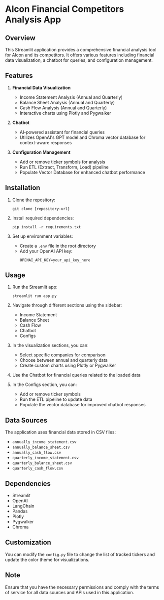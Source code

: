 # Alcon Financial Competitors Analysis App

## Overview

This Streamlit application provides a comprehensive financial analysis tool for Alcon and its competitors. It offers various features including financial data visualization, a chatbot for queries, and configuration management.

## Features

1. **Financial Data Visualization**
   - Income Statement Analysis (Annual and Quarterly)
   - Balance Sheet Analysis (Annual and Quarterly)
   - Cash Flow Analysis (Annual and Quarterly)
   - Interactive charts using Plotly and Pygwalker

2. **Chatbot**
   - AI-powered assistant for financial queries
   - Utilizes OpenAI's GPT model and Chroma vector database for context-aware responses

3. **Configuration Management**
   - Add or remove ticker symbols for analysis
   - Run ETL (Extract, Transform, Load) pipeline
   - Populate Vector Database for enhanced chatbot performance

## Installation

1. Clone the repository:
   ```
   git clone [repository-url]
   ```

2. Install required dependencies:
   ```
   pip install -r requirements.txt
   ```

3. Set up environment variables:
   - Create a `.env` file in the root directory
   - Add your OpenAI API key:
     ```
     OPENAI_API_KEY=your_api_key_here
     ```

## Usage

1. Run the Streamlit app:
   ```
   streamlit run app.py
   ```

2. Navigate through different sections using the sidebar:
   - Income Statement
   - Balance Sheet
   - Cash Flow
   - Chatbot
   - Configs

3. In the visualization sections, you can:
   - Select specific companies for comparison
   - Choose between annual and quarterly data
   - Create custom charts using Plotly or Pygwalker

4. Use the Chatbot for financial queries related to the loaded data

5. In the Configs section, you can:
   - Add or remove ticker symbols
   - Run the ETL pipeline to update data
   - Populate the vector database for improved chatbot responses

## Data Sources

The application uses financial data stored in CSV files:
- `annually_income_statement.csv`
- `annually_balance_sheet.csv`
- `annually_cash_flow.csv`
- `quarterly_income_statement.csv`
- `quarterly_balance_sheet.csv`
- `quarterly_cash_flow.csv`

## Dependencies

- Streamlit
- OpenAI
- LangChain
- Pandas
- Plotly
- Pygwalker
- Chroma

## Customization

You can modify the `config.py` file to change the list of tracked tickers and update the color theme for visualizations.

## Note

Ensure that you have the necessary permissions and comply with the terms of service for all data sources and APIs used in this application.